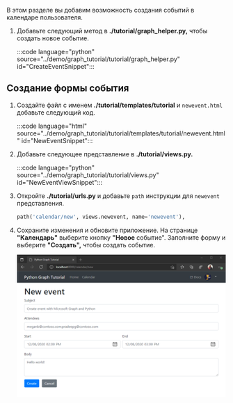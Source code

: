 <!-- markdownlint-disable MD002 MD041 -->

В этом разделе вы добавим возможность создания событий в календаре пользователя.

1. Добавьте следующий метод в **./tutorial/graph_helper.py,** чтобы создать новое событие.

    :::code language="python" source="../demo/graph_tutorial/tutorial/graph_helper.py" id="CreateEventSnippet":::

## <a name="create-a-new-event-form"></a>Создание формы события

1. Создайте файл с именем **./tutorial/templates/tutorial** и `newevent.html` добавьте следующий код.

    :::code language="html" source="../demo/graph_tutorial/tutorial/templates/tutorial/newevent.html" id="NewEventSnippet":::

1. Добавьте следующее представление в **./tutorial/views.py.**

    :::code language="python" source="../demo/graph_tutorial/tutorial/views.py" id="NewEventViewSnippet":::

1. Откройте **./tutorial/urls.py** и добавьте `path` инструкции для `newevent` представления.

    ```python
    path('calendar/new', views.newevent, name='newevent'),
    ```

1. Сохраните изменения и обновите приложение. На странице **"Календарь"** выберите кнопку **"Новое** событие". Заполните форму и выберите **"Создать",** чтобы создать событие.

    ![Снимок экрана с новой формой события](images/create-event-01.png)
